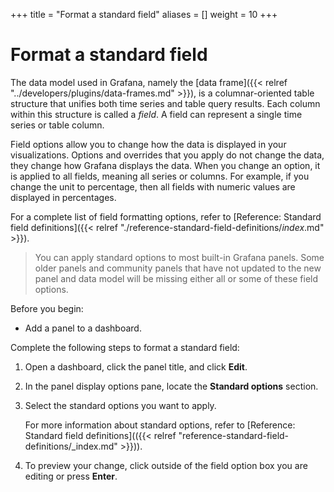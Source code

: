 +++
title = "Format a standard field"
aliases = []
weight = 10
+++

# Format a standard field

The data model used in Grafana, namely the [data frame]({{< relref "../developers/plugins/data-frames.md" >}}), is a columnar-oriented table structure that unifies both time series and table query results. Each column within this structure is called a _field_. A field can represent a single time series or table column.

Field options allow you to change how the data is displayed in your visualizations. Options and overrides that you apply do not change the data, they change how Grafana displays the data. When you change an option, it is applied to all fields, meaning all series or columns. For example, if you change the unit to percentage, then all fields with numeric values are displayed in percentages.

For a complete list of field formatting options, refer to [Reference: Standard field definitions]({{< relref "./reference-standard-field-definitions/_index_.md" >}}).

> You can apply standard options to most built-in Grafana panels. Some older panels and community panels that have not updated to the new panel and data model will be missing either all or some of these field options.

Before you begin:

- Add a panel to a dashboard.

Complete the following steps to format a standard field:

1. Open a dashboard, click the panel title, and click **Edit**.

1. In the panel display options pane, locate the **Standard options** section.

1. Select the standard options you want to apply.

   For more information about standard options, refer to [Reference: Standard field definitions](({{< relref "reference-standard-field-definitions/_index.md" >}})).

1. To preview your change, click outside of the field option box you are editing or press **Enter**.
